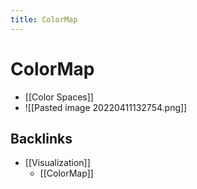 ```yaml
---
title: ColorMap
---
```


# ColorMap
- [[Color Spaces]]
- ![[Pasted image 20220411132754.png]]
## Backlinks
* [[Visualization]]
	* [[ColorMap]]

